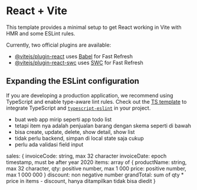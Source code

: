 # React + Vite

This template provides a minimal setup to get React working in Vite with HMR and some ESLint rules.

Currently, two official plugins are available:

- [@vitejs/plugin-react](https://github.com/vitejs/vite-plugin-react/blob/main/packages/plugin-react/README.md) uses [Babel](https://babeljs.io/) for Fast Refresh
- [@vitejs/plugin-react-swc](https://github.com/vitejs/vite-plugin-react-swc) uses [SWC](https://swc.rs/) for Fast Refresh

## Expanding the ESLint configuration

If you are developing a production application, we recommend using TypeScript and enable type-aware lint rules. Check out the [TS template](https://github.com/vitejs/vite/tree/main/packages/create-vite/template-react-ts) to integrate TypeScript and [`typescript-eslint`](https://typescript-eslint.io) in your project.

- buat web app mirip seperti app todo list
- tetapi item nya adalah penjualan barang dengan skema seperti di bawah
- bisa create, update, delete, show detail, show list
- tidak perlu backend, simpan di local state saja cukup
- perlu ada validasi field input

sales: {
invoiceCode: string, max 32 character
invoiceDate: epoch timestamp, must be after year 2020
items: array of {
productName: string, max 32 character,
qty: positive number, max 1 000
price: positive number, max 1 000 000
}
discount: non negative number
grandTotal: sum of qty \* price in items - discount, hanya ditampilkan tidak bisa diedit
}
